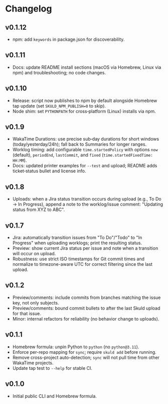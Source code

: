 # Changelog

## v0.1.12
- npm: add `keywords` in package.json for discoverability.

## v0.1.11
- Docs: update README install sections (macOS via Homebrew, Linux via npm) and troubleshooting; no code changes.

## v0.1.10
- Release: script now publishes to npm by default alongside Homebrew tap update (set `SKULD_NPM_PUBLISH=0` to skip).
- Node shim: set `PYTHONPATH` for cross‑platform (Linux) installs via npm.

## v0.1.9
- WakaTime Durations: use precise sub‑day durations for short windows (today/yesterday/24h); fall back to Summaries for longer ranges.
- Worklog timing: add configurable `time.startedPolicy` with options `now` (default), `periodEnd`, `lastCommit`, and `fixed` (`time.startedFixedTime: HH:MM`).
- Docs: updated printer examples for `--test` and upload; README adds ticket‑status bullet and license info.

## v0.1.8
- Uploads: when a Jira status transition occurs during upload (e.g., To Do → In Progress), append a note to the worklog/issue comment: "Updating status from XYZ to ABC".


## v0.1.7
- Jira: automatically transition issues from "To Do"/"Todo" to "In Progress" when uploading worklogs; print the resulting status.
- Preview: show current Jira status per issue and note when a transition will occur on upload.
- Robustness: use strict ISO timestamps for Git commit times and normalize to timezone-aware UTC for correct filtering since the last upload.


## v0.1.2
- Preview/comments: include commits from branches matching the issue key, not only subjects.
- Preview/comments: bound commit bullets to after the last Skuld upload for that issue.
- Minor: internal refactors for reliability (no behavior change to uploads).

## v0.1.1
- Homebrew formula: unpin Python to `python` (no `python@3.11`).
- Enforce per-repo mapping for `sync`; require `skuld add` before running.
- Remove cross-project auto-detection; `sync` will not pull time from other WakaTime projects.
- Update tap test to `--help` for stable CI.

## v0.1.0
- Initial public CLI and Homebrew formula.
